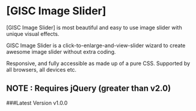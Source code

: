 # [GISC Image Slider]
 
[GISC Image Slider] is most beautiful and easy to use image slider with unique visual effects. 

GISC Image Slider is a click-to-enlarge-and-view-slider wizard to create awesome image slider
without extra coding. 
  
Responsive, and fully accessible as made up of a pure CSS. Supported by all browsers, all devices etc. 

## NOTE :  Requires jQuery (greater than v2.0)

###Latest Version v1.0.0
